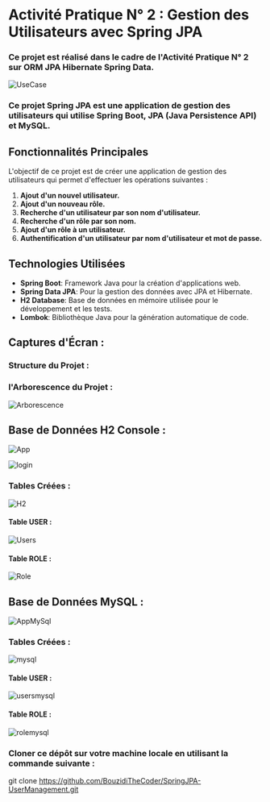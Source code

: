 # Activité Pratique N° 2 : Gestion des Utilisateurs avec Spring JPA

### Ce projet est réalisé dans le cadre de l'Activité Pratique N° 2 sur ORM JPA Hibernate Spring Data.

![UseCase](https://github.com/BouzidiTheCoder/SpringJPA-UserManagement/assets/134173504/3cb00510-76f1-454d-bf60-916bd59d8ba4)

### Ce projet Spring JPA est une application de gestion des utilisateurs qui utilise Spring Boot, JPA (Java Persistence API) et MySQL.

## Fonctionnalités Principales

L'objectif de ce projet est de créer une application de gestion des utilisateurs qui permet d'effectuer les opérations suivantes :

1. **Ajout d'un nouvel utilisateur.**
2. **Ajout d'un nouveau rôle.**
3. **Recherche d'un utilisateur par son nom d'utilisateur.**
4. **Recherche d'un rôle par son nom.**
5. **Ajout d'un rôle à un utilisateur.**
6. **Authentification d'un utilisateur par nom d'utilisateur et mot de passe.**

## Technologies Utilisées

- **Spring Boot**: Framework Java pour la création d'applications web.
- **Spring Data JPA**: Pour la gestion des données avec JPA et Hibernate.
- **H2 Database**: Base de données en mémoire utilisée pour le développement et les tests.
- **Lombok**: Bibliothèque Java pour la génération automatique de code.

## Captures d'Écran :

### Structure du Projet :
### l'Arborescence du Projet :

![Arborescence](https://github.com/BouzidiTheCoder/SpringJPA-UserManagement/assets/134173504/5076951d-21fc-45a4-be33-0dab3a6075ad)

## Base de Données H2 Console :

![App](https://github.com/BouzidiTheCoder/SpringJPA-UserManagement/assets/134173504/429d82ac-341e-4ce1-8da5-85f8092b9dc5)

![login](https://github.com/BouzidiTheCoder/SpringJPA-UserManagement/assets/134173504/416a3d17-8c83-4154-a7be-26d5ba9a47f7)

### Tables Créées :

![H2](https://github.com/BouzidiTheCoder/SpringJPA-UserManagement/assets/134173504/21a969dd-1cb9-48be-848a-1b4838fc378f)

#### Table USER :
![Users](https://github.com/BouzidiTheCoder/SpringJPA-UserManagement/assets/134173504/9e1fa730-4510-41d3-b709-f9fd17384da0)

#### Table ROLE :

![Role](https://github.com/BouzidiTheCoder/SpringJPA-UserManagement/assets/134173504/e8d53207-cf82-4dd2-a378-5b470b4dac09)


## Base de Données MySQL :

![AppMySql](https://github.com/BouzidiTheCoder/SpringJPA-UserManagement/assets/134173504/17fc2396-4ce7-478c-9920-8742beb067d2)

### Tables Créées :

![mysql](https://github.com/BouzidiTheCoder/SpringJPA-UserManagement/assets/134173504/db5d1de8-d52e-4456-a3ac-8e4bac3d4e02)

#### Table USER :

![usersmysql](https://github.com/BouzidiTheCoder/SpringJPA-UserManagement/assets/134173504/a6d0e476-2182-4e92-8ce2-5a830f262941)

#### Table ROLE :

![rolemysql](https://github.com/BouzidiTheCoder/SpringJPA-UserManagement/assets/134173504/24125962-be81-45cb-91fb-c099808534b7)


### Cloner ce dépôt sur votre machine locale en utilisant la commande suivante :

git clone https://github.com/BouzidiTheCoder/SpringJPA-UserManagement.git
